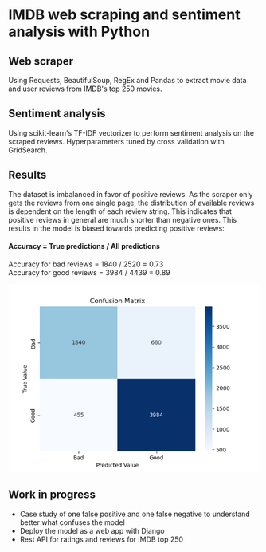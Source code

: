 # IMDB web scraping and sentiment analysis with Python

## Web scraper
Using Requests, BeautifulSoup, RegEx and Pandas to extract movie data and user reviews from IMDB's top 250 movies.

## Sentiment analysis
Using scikit-learn's TF-IDF vectorizer to perform sentiment analysis on the scraped reviews. Hyperparameters tuned by cross validation with GridSearch.

## Results
The dataset is imbalanced in favor of positive reviews. As the scraper only gets the reviews from one single page, the distribution of available reviews is dependent on the length of each review string. This indicates that positive reviews in general are much shorter than negative ones. This results in the model is biased towards predicting positive reviews:

#### Accuracy = True predictions / All predictions
Accuracy for bad reviews = 1840 / 2520 = 0.73 <br>
Accuracy for good reviews = 3984 / 4439 = 0.89

![Confuson Matrix](/research/results/ConfusionMatrix.png "Confusion Matrix")

## Work in progress
<ul> 
    <li> Case study of one false positive and one false negative to understand better what confuses the model </li>
    <li> Deploy the model as a web app with Django </li>
    <li> Rest API for ratings and reviews for IMDB top 250 </li>


